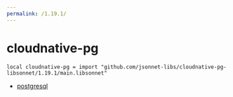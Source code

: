 ```yaml
---
permalink: /1.19.1/
---
```


# cloudnative-pg

```jsonnet
local cloudnative-pg = import "github.com/jsonnet-libs/cloudnative-pg-libsonnet/1.19.1/main.libsonnet"
```



* [postgresql](postgresql/index.md)